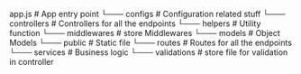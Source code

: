 app.js # App entry point
└─── configs # Configuration related stuff
└─── controllers # Controllers for all the endpoints
└─── helpers # Utility function
└─── middlewares # store Middlewares
└─── models # Object Models
└─── public # Static file
└─── routes # Routes for all the endpoints
└─── services # Business logic
└─── validations # store file for validation in controller
